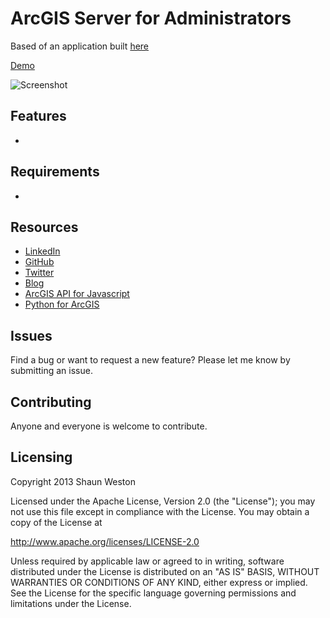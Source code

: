 # ArcGIS Server for Administrators

Based of an application built [here](http://blogs.esri.com/esri/arcgis/2013/08/23/demo-applications-arcgis-server-for-administrators-sessions-at-the-2013-user-conference)

[Demo](http://gis.mstn.govt.nz/AGSAdmin)

![Screenshot](/Screenshot.jpg)


## Features

* 

## Requirements

* 

## Resources

* [LinkedIn](http://www.linkedin.com/in/sfweston)
* [GitHub](https://github.com/WestonSF)
* [Twitter](https://twitter.com/Westonelli)
* [Blog](http://westonelli.wordpress.com)
* [ArcGIS API for Javascript](https://developers.arcgis.com/en/javascript)
* [Python for ArcGIS](http://resources.arcgis.com/en/communities/python)


## Issues

Find a bug or want to request a new feature?  Please let me know by submitting an issue.


## Contributing

Anyone and everyone is welcome to contribute. 


## Licensing
Copyright 2013 Shaun Weston

Licensed under the Apache License, Version 2.0 (the "License");
you may not use this file except in compliance with the License.
You may obtain a copy of the License at

   http://www.apache.org/licenses/LICENSE-2.0

Unless required by applicable law or agreed to in writing, software
distributed under the License is distributed on an "AS IS" BASIS,
WITHOUT WARRANTIES OR CONDITIONS OF ANY KIND, either express or implied.
See the License for the specific language governing permissions and
limitations under the License.